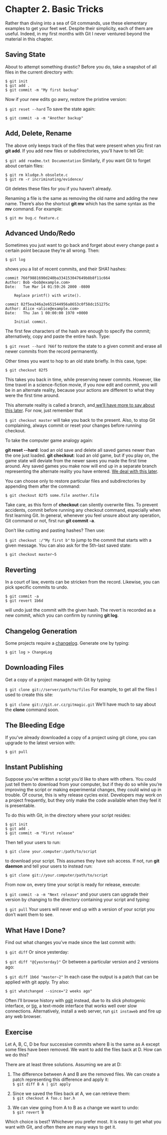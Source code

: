 # Chapter 2. Basic Tricks

Rather than diving into a sea of Git commands, use these elementary examples to get your feet wet. Despite their simplicity, each of them are useful. Indeed, in my first months with Git I never ventured beyond the material in this chapter.

## Saving State
About to attempt something drastic? Before you do, take a snapshot of all files in the current directory with:

```
$ git init
$ git add .
$ git commit -m "My first backup"
```

Now if your new edits go awry, restore the pristine version:

`$ git reset --hard`
To save the state again:

`$ git commit -a -m "Another backup" `

## Add, Delete, Rename
The above only keeps track of the files that were present when you first ran **git add**. If you add new files or subdirectories, you’ll have to tell Git:

`$ git add readme.txt Documentation`
Similarly, if you want Git to forget about certain files:

```
$ git rm kludge.h obsolete.c
$ git rm -r incriminating/evidence/
```

Git deletes these files for you if you haven’t already.

Renaming a file is the same as removing the old name and adding the new name. There’s also the shortcut **git mv** which has the same syntax as the **mv** command. For example:

`$ git mv bug.c feature.c` 

## Advanced Undo/Redo
Sometimes you just want to go back and forget about every change past a certain point because they’re all wrong. Then:

`$ git log` 

shows you a list of recent commits, and their SHA1 hashes:

    commit 766f9881690d240ba334153047649b8b8f11c664
    Author: Bob <bob@example.com>
    Date:   Tue Mar 14 01:59:26 2000 -0800
    
        Replace printf() with write().
    
    commit 82f5ea346a2e651544956a8653c0f58dc151275c
    Author: Alice <alice@example.com>
    Date:   Thu Jan 1 00:00:00 1970 +0000
    
        Initial commit.

The first few characters of the hash are enough to specify the commit; alternatively, copy and paste the entire hash. Type:

`$ git reset --hard 766f`
to restore the state to a given commit and erase all newer commits from the record permanently.

Other times you want to hop to an old state briefly. In this case, type:

`$ git checkout 82f5`

This takes you back in time, while preserving newer commits. However, like time travel in a science-fiction movie, if you now edit and commit, you will be in an alternate reality, because your actions are different to what they were the first time around.

This alternate reality is called a branch, and[ we’ll have more to say about this later](http://www-cs-students.stanford.edu/%7Eblynn/gitmagic/ch04.html#branch). For now, just remember that

`$ git checkout master`
will take you back to the present. Also, to stop Git complaining, always commit or reset your changes before running checkout.

To take the computer game analogy again:

**git reset --hard**: load an old save and delete all saved games newer than the one just loaded.
**git checkout**: load an old game, but if you play on, the game state will deviate from the newer saves you made the first time around. Any saved games you make now will end up in a separate branch representing the alternate reality you have entered. [We deal with this later](http://www-cs-students.stanford.edu/%7Eblynn/gitmagic/ch04.html#branch).

You can choose only to restore particular files and subdirectories by appending them after the command:

`$ git checkout 82f5 some.file another.file`

Take care, as this form of **checkout** can silently overwrite files. To prevent accidents, commit before running any checkout command, especially when first learning Git. In general, whenever you feel unsure about any operation, Git command or not, first run **git commit -a**.

Don’t like cutting and pasting hashes? Then use:

`$ git checkout :/"My first b"`
to jump to the commit that starts with a given message. You can also ask for the 5th-last saved state:

`$ git checkout master~5`

## Reverting
In a court of law, events can be stricken from the record. Likewise, you can pick specific commits to undo.

```
$ git commit -a
$ git revert 1b6d
```

will undo just the commit with the given hash. The revert is recorded as a new commit, which you can confirm by running **git log**.

## Changelog Generation
Some projects require a [changelog](http://en.wikipedia.org/wiki/Changelog). Generate one by typing:

`$ git log > ChangeLog`

## Downloading Files
Get a copy of a project managed with Git by typing:

`$ git clone git://server/path/to/files` 
For example, to get all the files I used to create this site:

`$ git clone git://git.or.cz/gitmagic.git`
We’ll have much to say about the **clone** command soon.

## The Bleeding Edge
If you’ve already downloaded a copy of a project using git clone, you can upgrade to the latest version with:

`$ git pull`

## Instant Publishing
Suppose you’ve written a script you’d like to share with others. You could just tell them to download from your computer, but if they do so while you’re improving the script or making experimental changes, they could wind up in trouble. Of course, this is why release cycles exist. Developers may work on a project frequently, but they only make the code available when they feel it is presentable.

To do this with Git, in the directory where your script resides:

```
$ git init
$ git add .
$ git commit -m "First release"
```

Then tell your users to run:

`$ git clone your.computer:/path/to/script`

to download your script. This assumes they have ssh access. If not, run **git daemon** and tell your users to instead run:

`$ git clone git://your.computer/path/to/script`

From now on, every time your script is ready for release, execute:

`$ git commit -a -m "Next release"`
and your users can upgrade their version by changing to the directory containing your script and typing:

`$ git pull`
Your users will never end up with a version of your script you don’t want them to see.

## What Have I Done?
Find out what changes you’ve made since the last commit with:

`$ git diff`
Or since yesterday:

`$ git diff "@{yesterday}"`
Or between a particular version and 2 versions ago:

`$ git diff 1b6d "master~2"`
In each case the output is a patch that can be applied with git apply. Try also:

`$ git whatchanged --since="2 weeks ago"`

Often I’ll browse history with [qgit](http://sourceforge.net/projects/qgit) instead, due to its slick photogenic interface, or [tig](http://jonas.nitro.dk/tig/), a text-mode interface that works well over slow connections. Alternatively, install a web server, run `git instaweb` and fire up any web browser.

## Exercise
Let A, B, C, D be four successive commits where B is the same as A except some files have been removed. We want to add the files back at D. How can we do this?

There are at least three solutions. Assuming we are at D:

1. The difference between A and B are the removed files. We can create a patch representing this difference and apply it:   
   `$ git diff B A | git apply`

2. Since we saved the files back at A, we can retrieve them:    
   `$ git checkout A foo.c bar.h`
   
3. We can view going from A to B as a change we want to undo:   
   `$ git revert B`
   
Which choice is best? Whichever you prefer most. It is easy to get what you want with Git, and often there are many ways to get it.